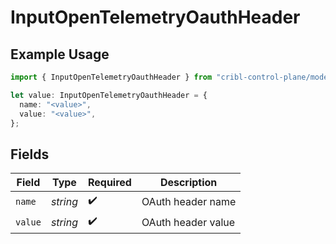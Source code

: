 # InputOpenTelemetryOauthHeader

## Example Usage

```typescript
import { InputOpenTelemetryOauthHeader } from "cribl-control-plane/models";

let value: InputOpenTelemetryOauthHeader = {
  name: "<value>",
  value: "<value>",
};
```

## Fields

| Field              | Type               | Required           | Description        |
| ------------------ | ------------------ | ------------------ | ------------------ |
| `name`             | *string*           | :heavy_check_mark: | OAuth header name  |
| `value`            | *string*           | :heavy_check_mark: | OAuth header value |